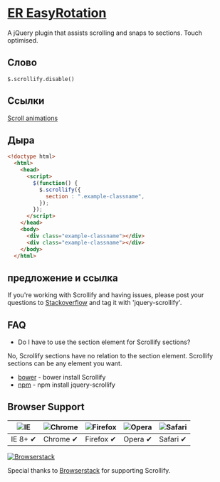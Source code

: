 # [ER EasyRotation](https://projects.lukehaas.me/scrollify)

A jQuery plugin that assists scrolling and snaps to sections. Touch optimised.

## Слово
`$.scrollify.disable()`

## Ссылки
[Scroll animations](https://projects.lukehaas.me/scrollify/examples/apple)

## Дыра
```html
<!doctype html>
  <html>
    <head>
      <script>
        $(function() {
          $.scrollify({
            section : ".example-classname",
          });
        });
      </script>
    </head>
    <body>
      <div class="example-classname"></div>
      <div class="example-classname"></div>
    </body>
  </html>
```





## предложение и ссылка

If you're working with Scrollify and having issues, please post your questions to [Stackoverflow](http://stackoverflow.com) and tag it with 'jquery-scrollify'.

## FAQ

- Do I have to use the section element for Scrollify sections?

No, Scrollify sections have no relation to the section element. Scrollify sections can be any element you want.


-	[bower](http://bower.io/) - bower install Scrollify
-	[npm](https://www.npmjs.com/) - npm install jquery-scrollify


## Browser Support

![IE](https://github.com/alrra/browser-logos/raw/master/src/archive/internet-explorer_7-8/internet-explorer_7-8_48x48.png) | ![Chrome](https://github.com/alrra/browser-logos/raw/master/src/chrome/chrome_48x48.png) | ![Firefox](https://github.com/alrra/browser-logos/raw/master/src/firefox/firefox_48x48.png) | ![Opera](https://github.com/alrra/browser-logos/raw/master/src/opera/opera_48x48.png) | ![Safari](https://github.com/alrra/browser-logos/raw/master/src/safari/safari_48x48.png)
--- | --- | --- | --- | --- |
IE 8+ ✔ | Chrome ✔ | Firefox ✔ | Opera ✔ | Safari ✔ |


[![Browserstack](http://projects.lukehaas.me/scrollify/images/browserstack2.png)](http://www.browserstack.com/)

Special thanks to [Browserstack](http://www.browserstack.com/) for supporting Scrollify.

